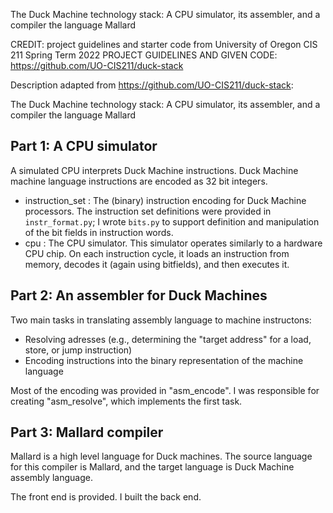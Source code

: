 The Duck Machine technology stack:  A CPU simulator, its assembler, and a compiler the language Mallard

CREDIT: project guidelines and starter code from University of Oregon CIS 211 Spring Term 2022 
PROJECT GUIDELINES AND GIVEN CODE: https://github.com/UO-CIS211/duck-stack

Description adapted from https://github.com/UO-CIS211/duck-stack: 

The Duck Machine technology stack:  A CPU simulator, its assembler, and a compiler the language Mallard


## Part 1:  A CPU simulator

A simulated CPU interprets Duck Machine instructions. Duck Machine machine
language instructions are encoded as 32 bit integers.  


- instruction_set : The (binary) instruction encoding for Duck 
  Machine processors.  The instruction set definitions were provided
  in `instr_format.py`; I wrote `bits.py` to support
  definition and manipulation of the bit fields in instruction words. 
- cpu : The CPU simulator. This simulator operates similarly to a 
  hardware CPU chip.  On each instruction cycle, it loads an 
  instruction from memory, decodes it (again using bitfields), and
  then executes it. 

## Part 2:  An assembler for Duck Machines

Two main tasks in translating assembly language to machine instructons: 

- Resolving adresses (e.g., determining the "target address" for a load, store, or jump instruction)
- Encoding instructions into the binary representation of the machine language

Most of the encoding was provided in "asm_encode".  I was responsible for creating "asm_resolve", 
which implements the first task. 

## Part 3:  Mallard compiler

Mallard is a high level language for Duck machines.
The source language for this compiler is Mallard, and the target language is Duck Machine 
assembly language. 

The front end is provided. I built the back end. 


